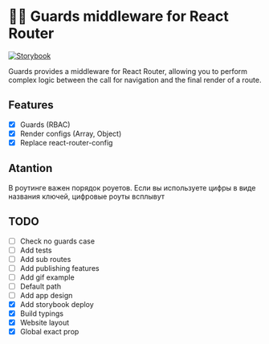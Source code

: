 # 👮‍♂️ Guards middleware for React Router

[![Storybook](https://cdn.jsdelivr.net/gh/storybookjs/brand@master/badge/badge-storybook.svg)](https://toastyboost.github.io/guards-middleware/)

Guards provides a middleware for React Router, allowing you to perform complex logic between the call for navigation and the final render of a route.

## Features

- [x] Guards (RBAC)
- [x] Render configs (Array, Object)
- [x] Replace react-router-config

## Atantion

В роутинге важен порядок роуетов. Если вы используете цифры в виде названия ключей, цифровые роуты всплывут

## TODO

- [ ] Check no guards case
- [ ] Add tests
- [ ] Add sub routes
- [ ] Add publishing features
- [ ] Add gif example
- [ ] Default path
- [ ] Add app design
- [x] Add storybook deploy
- [x] Build typings
- [x] Website layout
- [x] Global exact prop

